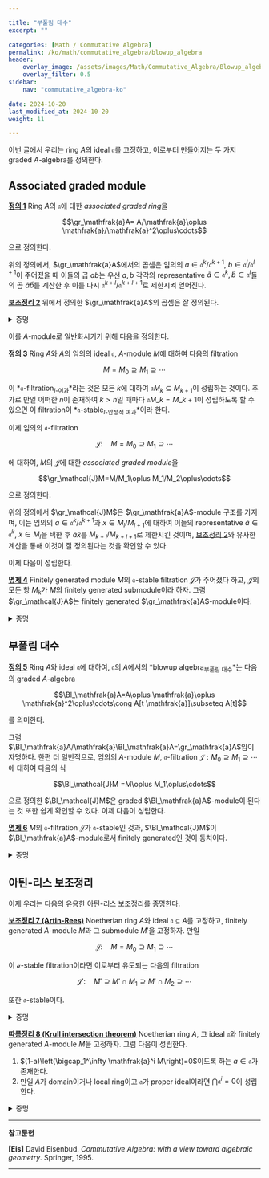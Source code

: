 ```yaml
---

title: "부풀림 대수"
excerpt: ""

categories: [Math / Commutative Algebra]
permalink: /ko/math/commutative_algebra/blowup_algebra
header:
    overlay_image: /assets/images/Math/Commutative_Algebra/Blowup_algebra.png
    overlay_filter: 0.5
sidebar: 
    nav: "commutative_algebra-ko"

date: 2024-10-20
last_modified_at: 2024-10-20
weight: 11

---
```



이번 글에서 우리는 ring $A$의 ideal $\mathfrak{a}$를 고정하고, 이로부터 만들어지는 두 가지 graded $A$-algebra를 정의한다.

## Associated graded module

<div class="definition" markdown="1">

<ins id="def1">**정의 1**</ins> Ring $A$의 $\mathfrak{a}$에 대한 *associated graded ring*을 

$$\gr_\mathfrak{a}A= A/\mathfrak{a}\oplus \mathfrak{a}/\mathfrak{a}^2\oplus\cdots$$

으로 정의한다.  

</div>

위의 정의에서, $\gr_\mathfrak{a}A$에서의 곱셈은 임의의 $a\in \mathfrak{a}^k/\mathfrak{a}^{k+1}$, $b\in \mathfrak{a}^l/\mathfrak{a}^{l+1}$이 주어졌을 때 이들의 곱 $ab$는 우선 $a,b$ 각각의 representative $\tilde{a}\in \mathfrak{a}^k, \tilde{b}\in \mathfrak{a}^l$들의 곱 $\tilde{a}\tilde{b}$를 계산한 후 이를 다시 $\mathfrak{a}^{k+l}/\mathfrak{a}^{k+l+1}$로 제한시켜 얻어진다.

<div class="proposition" markdown="1">

<ins id="lem2">**보조정리 2**</ins> 위에서 정의한 $\gr_\mathfrak{a}A$의 곱셈은 잘 정의된다.

</div>
<details class="proof" markdown="1">
<summary>증명</summary>

서로 다른 representative $\tilde{a}',\tilde{b}'$를 택했다 하고, 적당한 $x\in \mathfrak{a}^{k+1}$과 $y\in \mathfrak{a}^{l+1}$에 대하여 $\tilde{a}'=\tilde{a}+x,\tilde{b}'=\tilde{b}+y$라 하자. 그럼

$$\tilde{a}'\tilde{b}'=\tilde{a}\tilde{b}+y\tilde{a}+x\tilde{b}+xy$$

이고, 여기서 $x\tilde{b},y\tilde{a}\in \mathfrak{a}^{k+l+1}$, $xy\in \mathfrak{a}^{k+l+2}\subseteq \mathfrak{a}^{k+l+1}$이므로 증명이 완료된다.

</details>

이를 $A$-module로 일반화시키기 위해 다음을 정의한다.

<div class="definition" markdown="1">

<ins id="def3">**정의 3**</ins> Ring $A$와 $A$의 임의의 ideal $\mathfrak{a}$, $A$-module $M$에 대하여 다음의 filtration

$$M=M_0\supseteq M_1\supseteq\cdots$$

이 *$\mathfrak{a}$-filtration<sub>$I$-여과</sub>*라는 것은 모든 $k$에 대하여 $\mathfrak{a}M_k\subseteq M_{k+1}$이 성립하는 것이다. 추가로 만일 어떠한 $n$이 존재하여 $k>n$일 때마다 $\mathfrak{a}M\_k=M\_{k+1}$이 성립하도록 할 수 있으면 이 filtration이 *$\mathfrak{a}$-stable<sub>$I$-안정적 여과</sub>*이라 한다. 

이제 임의의 $\mathfrak{a}$-filtration 

$$\mathcal{J}:\quad M=M_0\supseteq M_1\supseteq\cdots$$

에 대하여, $M$의 $\mathcal{J}$에 대한 *associated graded module*을 

$$\gr_\mathcal{J}M=M/M_1\oplus M_1/M_2\oplus\cdots$$

으로 정의한다.

</div>

위의 정의에서 $\gr_\mathcal{J}M$은 $\gr_\mathfrak{a}A$-module 구조를 가지며, 이는 임의의 $a\in \mathfrak{a}^k/\mathfrak{a}^{k+1}$과 $x\in M_l/M_{l+1}$에 대하여 이들의 representative $\tilde{a}\in \mathfrak{a}^k$, $\tilde{x}\in M_l$을 택한 후 $\tilde{a}\tilde{x}$를 $M_{k+l}/M_{k+l+1}$로 제한시킨 것이며, [보조정리 2](#lem2)와 유사한 계산을 통해 이것이 잘 정의된다는 것을 확인할 수 있다. 

이제 다음이 성립한다. 

<div class="proposition" markdown="1">

<ins id="prop4">**명제 4**</ins> Finitely generated module $M$의 $\mathfrak{a}$-stable filtration $\mathcal{J}$가 주어졌다 하고, $\mathcal{J}$의 모든 항 $M_k$가 $M$의 finitely generated submodule이라 하자. 그럼 $\gr_\mathcal{J}A$는 finitely generated $\gr_\mathfrak{a}A$-module이다.

</div>
<details class="proof" markdown="1">
<summary>증명</summary>

$\mathcal{J}$가 $\mathfrak{a}$-stable filtration이므로 적당한 $n$이 존재하여 $\mathfrak{a}M_k=M_{k+1}$이 모든 $k>n$에 대하여 성립한다. 따라서, 이러한 $k$에 대하여는 $(\mathfrak{a}/\mathfrak{a}^2)(M_k/M_{k+1})=M_{k+1}/M_{k+2}$이 성립한다. 따라서 $\gr_\mathcal{J}M$의 성분들 중

$$M_0/M_1, M_1/M_2,\ldots, M_{n+1}/M_{n+2}$$

들을 생성하는 것들만 모으면 이들이 $\gr_\mathcal{J}M$을 모두 생성하게 된다. 이제 각각의 $M_i$들이 finitely generated라는 가정으로부터 원하는 주장이 성립한다. 

</details>

## 부풀림 대수

<div class="definition" markdown="1">

<ins id="def5">**정의 5**</ins> Ring $A$와 ideal $\mathfrak{a}$에 대하여, $\mathfrak{a}$의 $A$에서의 *blowup algebra<sub>부풀림 대수</sub>*는 다음의 graded $A$-algebra

$$\Bl_\mathfrak{a}A=A\oplus \mathfrak{a}\oplus \mathfrak{a}^2\oplus\cdots\cong A[t \mathfrak{a}]\subseteq A[t]$$

를 의미한다. 

</div>

그럼 $\Bl_\mathfrak{a}A/\mathfrak{a}\Bl_\mathfrak{a}A=\gr_\mathfrak{a}A$임이 자명하다. 한편 더 일반적으로, 임의의 $A$-module $M$, $\mathfrak{a}$-filtration $\mathcal{J}: M_0\supseteq M_1\supseteq\cdots$에 대하여 다음의 식

$$\Bl_\mathcal{J}M =M\oplus M_1\oplus\cdots$$

으로 정의한 $\Bl_\mathcal{J}M$은 graded $\Bl_\mathfrak{a}A$-module이 된다는 것 또한 쉽게 확인할 수 있다. 이제 다음이 성립한다.

<div class="proposition" markdown="1">

<ins id="prop6">**명제 6**</ins> $M$의 $\mathfrak{a}$-filtration $\mathcal{J}$가 $\mathfrak{a}$-stable인 것과, $\Bl_\mathcal{J}M$이 $\Bl_\mathfrak{a}A$-module로서 finitely generated인 것이 동치이다.

</div>
<details class="proof" markdown="1">
<summary>증명</summary>

우선 만일 $\Bl_\mathcal{J}M$이 finitely generated라면, 적당한 $n$이 존재하여 이들 generator들이 $\Bl_\mathcal{J}M$의 앞의 $n$개의 항에 포함되도록 할 수 있다. 이제 이들을 모두 homogeneous element들의 합으로 바꿔두면 이들 homogeneous element들로 $\Bl_\mathcal{J}M$이 생성된다. 이로부터 $\mathcal{J}$가 $\mathfrak{a}$-stable임을 안다. 이 논증은 반대방향으로도 작동한다.

</details>

## 아틴-리스 보조정리

이제 우리는 다음의 유용한 아틴-리스 보조정리를 증명한다.

<div class="proposition" markdown="1">

<ins id="lem7">**보조정리 7 (Artin-Rees)**</ins> Noetherian ring $A$와 ideal $\mathfrak{a}\subseteq A$를 고정하고, finitely generated $A$-module $M$과 그 submodule $M'$을 고정하자. 만일 

$$\mathcal{J}:\quad M=M_0\supseteq M_1\supseteq\cdots$$

이 $\mathcal{a}$-stable filtration이라면 이로부터 유도되는 다음의 filtration

$$\mathcal{J}':\quad M'\supseteq M'\cap M_1\supseteq M'\cap M_2\supseteq\cdots$$

또한 $\mathfrak{a}$-stable이다.

</div>
<details class="proof" markdown="1">
<summary>증명</summary>

$\mathcal{J}$가 $\mathfrak{a}$-stable이므로 $\Bl_\mathcal{J}M$은 $\Bl_\mathfrak{a}A$-module로서 finitely generated이다. 한편 $\Bl_\mathfrak{a}A$는 finitely generated $A$-algebra이고 $A$가 noetherian이므로 [§기본개념들, §§Finiteness condition](/ko/math/commutative_algebra/basic_notions#finiteness-condition)에 의하여 $\Bl_\mathfrak{a}A$도 noetherian이다. 따라서, $\Bl_\mathcal{J}M$의 submodule $\Bl_{\mathcal{J}'}M'$ 또한 finitely generated이고, 다시 [명제 6](#prop6)을 적용하면 원하는 결과를 얻는다.

</details>

<div class="proposition" markdown="1">

<ins id="cor8">**따름정리 8 (Krull intersection theorem)**</ins> Noetherian ring $A$, 그 ideal $\mathfrak{a}$와 finitely generated $A$-module $M$을 고정하자. 그럼 다음이 성립한다.

1. $(1-a)\left(\bigcap_1^\infty \mathfrak{a}^i M\right)=0$이도록 하는 $a\in \mathfrak{a}$가 존재한다.
2. 만일 $A$가 domain이거나 local ring이고 $\mathfrak{a}$가 proper ideal이라면 $\bigcap \mathfrak{a}^i=0$이 성립한다.

</div>
<details class="proof" markdown="1">
<summary>증명</summary>

$M$의 $\mathfrak{a}$-stable filtration

$$M\supseteq \mathfrak{a}M \supseteq \mathfrak{a}^2 M\supseteq\cdots$$

을 생각하자. 그럼 [보조정리 7](#lem7)에 의하여, 다음의 filtration

$$\left(\bigcap \mathfrak{a}^iM\right) \cap M\supseteq \left(\bigcap \mathfrak{a}^iM\right)\cap \mathfrak{a}M \supseteq \left(\bigcap \mathfrak{a}^iM\right) \cap \mathfrak{a}^2 M\supseteq\cdots$$

또한 $\mathfrak{a}$-stable이다. 즉, 적당한 $n$에 대하여

$$\mathfrak{a}\left(\left(\bigcap \mathfrak{a}^iM\right)\cap \mathfrak{a}^p M\right)=\left(\bigcap \mathfrak{a}^iM\right)\cap \mathfrak{a}^{n+1} M$$

이도록 할 수 있다. 이제 위 식의 좌변과 우변을 각각 정리하면

$$\mathfrak{a}\left(\bigcap \mathfrak{a}^iM\right)=\left(\bigcap \mathfrak{a}^iM\right)$$

을 얻으므로, [§정수적 확장, ⁋보조정리 6](/ko/math/commutative_algebra/integral_extension#lem6)을 적용하면 첫째 결과를 얻는다. 

둘째 결과를 보이기 위해 $M=A$로 두자. 첫째 결과에서 얻어진 $a$에 대하여, $1-a$가 zerodivisor가 아님을 보이면 충분하다. 우선 $\mathfrak{a}$가 $A$의 proper ideal이므로 $1-a\neq 0$이고, 이로부터 $A$가 domain인 경우는 더 이상 증명할 것이 없다. 만일 $A$가 local ring이라면 $\mathfrak{a}$는 $A$의 (유일한) maximal ideal $\mathfrak{m}$에 속할 것이므로 $a\in \mathfrak{m}$이고, 이로부터 $1-a$가 unit이어야 한다. 

</details>

---

**참고문헌**

**[Eis]** David Eisenbud. *Commutative Algebra: with a view toward algebraic geometry*. Springer, 1995.

---